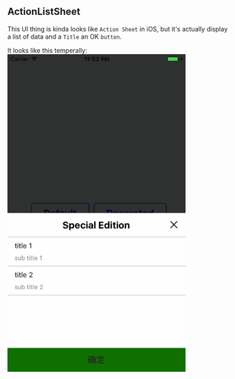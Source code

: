 ## ActionListSheet

This UI thing is kinda looks like `Action Sheet` in iOS, but it's actually display a list of data and a `Title` an OK `button`.

It looks like this temperally:<br />
<img src="doc/ios_simulator.png" width="400" />